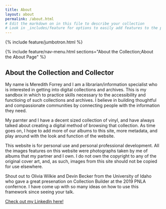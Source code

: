 ```yaml
---
title: About
layout: about
permalink: /about.html
# Edit the markdown on in this file to describe your collection
# Look in _includes/feature for options to easily add features to the page
---
```


{% include feature/jumbotron.html %}

{% include feature/nav-menu.html sections="About the Collection;About the About Page" %}

## About the Collection and Collector

My name is Meredith Forrey and I am a librarian/information specialist who is interested in getting into digital collections and archives.  This is my sandbox in which to practice skills necessary to the accessibility and functioing of such collections and archives.  I believe in building thoughtful and compassionate communities by connecting people with the information they need.  

My parnter and I have a decent sized collection of vinyl, and have always talked about creating a digital method of browsing that collection.  As time goes on, I hope to add more of our albums to this site, more metadata, and play around with the look and function of the website.

This website is for personal use and personal professional development.  All the images features on this website were photographs taken by me of albums that my partner and I own.  I do not own the copyright to any of the original cover art, and, as such, images from this site should not be copied for use elsewhere.  

Shout out to Olivia Wilkie and Devin Becker from the University of Idaho who gave a great presenation on Collection Builder at the 2019 PNLA confernce.  I have come up with so many ideas on how to use this framework since seeing your talk.  

<div class="LI-profile-badge"  data-version="v1" data-size="medium" data-locale="en_US" data-type="horizontal" data-theme="dark" data-vanity="meredith-forrey"><a class="LI-simple-link" href='https://www.linkedin.com/in/meredith-forrey?trk=profile-badge'>Check out my LinkedIn here!</a></div>
